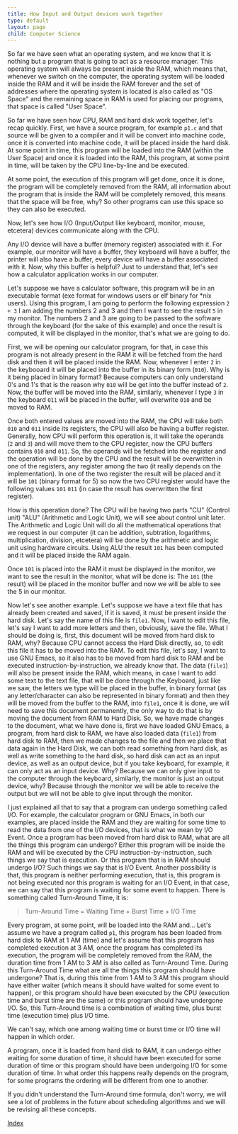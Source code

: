 ```yaml
---
title: How Input and Output devices work together
type: default
layout: page
child: Computer Science
---
```


So far we have seen what an operating system, and we know that it is nothing but
a program that is going to act as a resource manager. This operating system will
always be present inside the RAM, which means that, whenever we switch on the
computer, the operating system will be loaded inside the RAM and it will be
inside the RAM forever and the set of addresses where the operating system is
located is also called as "OS Space" and the remaining space in RAM is used for
placing our programs, that space is called "User Space".

So far we have seen how CPU, RAM and hard disk work together, let's recap
quickly. First, we have a source program, for example `p1.c` and that source
will be given to a compiler and it will be convert into machine code, once it is
converted into machine code, it will be placed inside the hard disk. At some
point in time, this program will be loaded into the RAM (within the User Space)
and once it is loaded into the RAM, this program, at some point in time, will be
taken by the CPU line-by-line and be executed.

At some point, the execution of this program will get done, once it is done, the
program will be completely removed from the RAM, all information about the
program that is inside the RAM will be completely removed, this means that the
space will be free, why? So other programs can use this space so they can also
be executed.

Now, let's see how I/O (Input/Output like keyboard, monitor, mouse, etcetera)
devices communicate along with the CPU.

Any I/O device will have a buffer (memory register) associated with it. For
example, our monitor will have a buffer, they keyboard will have a buffer, the
printer will also have a buffer, every device will have a buffer associated with
it. Now, why this buffer is helpful? Just to understand that, let's see how a
calculator application works in our computer.

Let's suppose we have a calculator software, this program will be in an
executable format (exe format for windows users or elf binary for *nix users).
Using this program, I am going to perform the following expression `2 + 3` I am
adding the numbers 2 and 3 and then I want to see the result `5` in my monitor.
The numbers 2 and 3 are going to be passed to the software through the keyboard
(for the sake of this example) and once the result is computed, it will be
displayed in the monitor, that's what we are going to do.

First, we will be opening our calculator program, for that, in case this program
is not already present in the RAM it will be fetched from the hard disk and then
it will be placed inside the RAM. Now, whenever I enter `2` in the keybooard it
will be placed into the buffer in its binary form (`010`). Why is it being
placed in binary format? Because computers can only understand 0's and 1's that
is the reason why `010` will be get into the buffer instead of `2`. Now, the
buffer will be moved into the RAM, similarly, whenever I type `3` in the
keyboard `011` will be placed in the buffer, will overwrite `010` and be moved
to RAM.

Once both entered values are moved into the RAM, the CPU will take both `010`
and `011` inside its registers, the CPU will also be having a buffer register.
Generally, how CPU will perform this operation is, it will take the operands
(`2` and `3`) and will move them to the CPU register, now the CPU buffers
contains `010` and `011`. So, the operands will be fetched into the register and
the operation will be done by the CPU and the result will be overwritten in one
of the registers, any register among the two (it really depends on the
implementation). In one of the two register the result will be placed and it
will be `101` (binary format for 5) so now the two CPU register would have the
following values `101` `011` (in case the result has overwritten the first
register).

How is this operation done? The CPU will be having two parts "CU" (Control unit)
"ALU" (Arithmetic and Logic Unit), we will see about control unit later. The
Arithmetic and Logic Unit will do all the mathematical operations that we
request in our computer (it can be addition, subtration, logarithms,
multiplication, division, etcetera) will be done by the arithmetic and logic
unit using hardware circuits. Using ALU the result `101` has been computed and
it will be placed inside the RAM again.

Once `101` is placed into the RAM it must be displayed in the monitor, we want
to see the result in the monitor, what will be done is: The `101` (the result)
will be placed in the monitor buffer and now we will be able to see the 5 in our
monitor.

Now let's see another example. Let's suppose we have a text file that has
already been created and saved, if it is saved, it must be present inside the
hard disk. Let's say the name of this file is `file1`. Now, I want to edit this
file, let's say I want to add more letters and then, obviously, save the file.
What I should be doing is, first, this document will be moved from hard disk to
RAM, why? Because CPU cannot access the Hard Disk directly, so, to edit this
file it has to be moved into the RAM. To edit this file, let's say, I want to
use GNU Emacs, so it also has to be moved from hard disk to RAM and be executed
instruction-by-instruction, we already know that. The data (`file1`) will also
be present inside the RAM, which means, in case I want to add some text to the
text file, that will be done through the Keyboard, just like we saw, the letters
we type will be placed in the buffer, in binary format (as any letter/character
can also be represented in binary format) and then they will be moved from the
buffer to the RAM, into `file1`, once it is done, we will need to save this
document permanently, the only way to do that is by moving the document from RAM
to Hard Disk. So, we have made changes to the document, what we have done is,
first we have loaded GNU Emacs, a program, from hard disk to RAM, we have also
loaded data (`file1`) from hard disk to RAM, then we made changes to the file
and then we place that data again in the Hard Disk, we can both read something
from hard disk, as well as write something to the hard disk, so hard disk can
act as an input device, as well as an output device, but if you take keyboard,
for example, it can only act as an input device. Why? Because we can only give
input to the computer through the keyboard, similarly, the monitor is just an
output device, why? Because through the monitor we will be able to receive the
output but we will not be able to give input through the monitor.

I just explained all that to say that a program can undergo something called
I/O. For example, the calculator program or GNU Emacs, in both our examples, are
placed inside the RAM and they are waiting for some time to read the data from
one of the I/O devices, that is what we mean by I/O Event. Once a program has
been moved from hard disk to RAM, what are all the things this program can
undergo? Either this program will be inside the RAM and will be executed by the
CPU instruction-by-instruction, such things we say that is execution. Or this
program that is in RAM should undergo I/O? Such things we say that is I/O Event.
Another possibility is that, this program is neither performing execution, that
is, this program is not being executed nor this program is waiting for an I/O
Event, in that case, we can say that this program is waiting for some event to
happen. There is something called Turn-Around Time, it is:

>Turn-Around Time = Waiting Time + Burst Time + I/O Time

Every program, at some point, will be loaded into the RAM and... Let's assume we
have a program called `p1`, this program has been loaded from hard disk to RAM
at 1 AM (time) and let's assume that this program has completed execution at 3
AM, once the program has completed its execution, the program will be completely
removed from the RAM, the duration time from 1 AM to 3 AM is also called as
Turn-Around Time. During this Turn-Around Time what are all the things this
program should have undergone? That is, during this time from 1 AM to 3 AM this
program should have either waiter (which means it should have waited for some
event to happen), or this program should have been executed by the CPU
(execution time and burst time are the same) or this program should have
undergone I/O. So, this Turn-Around time is a combination of waiting time, plus
burst time (execution time) plus I/O time.

We can't say, which one among waiting time or burst time or I/O time will happen
in which order.

A program, once it is loaded from hard disk to RAM, it can undergo either
waiting for some duration of time, it should have been executed for some
duration of time or this program should have been undergoing I/O for some
duration of time. In what order this happens really depends on the program, for
some programs the ordering will be different from one to another.

If you didn't understand the Turn-Around time formula, don't worry, we will see
a lot of problems in the future about scheduling algorithms and we will be
revising all these concepts.

[Index](/computer-science/os)
